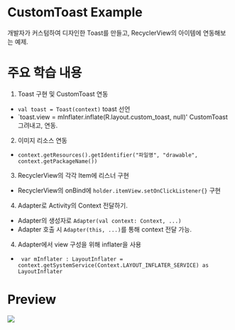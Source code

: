 ﻿# CustomToast Example

개발자가 커스텀하여 디자인한 Toast를 만들고, RecyclerView의 아이템에 연동해보는 예제.

# 주요 학습 내용

1. Toast 구현 및 CustomToast 연동

  - `val toast = Toast(context)`     toast 선언
  - `toast.view = mInflater.inflate(R.layout.custom_toast, null)'   CustomToast 그려내고, 연동.

2. 이미지 리소스 연동

  - `context.getResources().getIdentifier("파일명", "drawable", context.getPackageName())`

3. RecyclerView의 각각 Item에 리스너 구현

  - RecyclerView의 onBind에 `holder.itemView.setOnClickListener{}` 구현

4. Adapter로 Activity의 Context 전달하기.

- Adapter의 생성자로 `Adapter(val context: Context, ...)`
- Adapter 호출 시 `Adapter(this, ...)`를 통해 context 전달 가능. 

4. Adapter에서 view 구성을 위해 inflater을 사용

  - ` var mInflater : LayoutInflater = context.getSystemService(Context.LAYOUT_INFLATER_SERVICE) as LayoutInflater` 

# Preview

![](https://github.com/danggai/Kotlin-Android-Examples/blob/master/CustomToastExample/preview.gif?raw=true)
